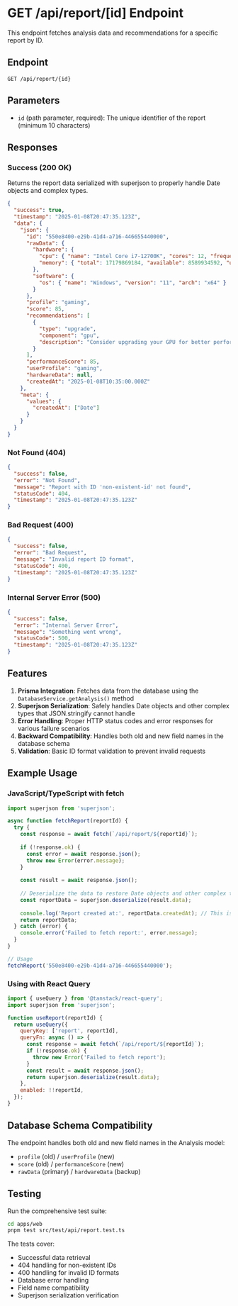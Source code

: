 # GET /api/report/[id] Endpoint

This endpoint fetches analysis data and recommendations for a specific report by ID.

## Endpoint

```
GET /api/report/{id}
```

## Parameters

- `id` (path parameter, required): The unique identifier of the report (minimum 10 characters)

## Responses

### Success (200 OK)

Returns the report data serialized with superjson to properly handle Date objects and complex types.

```json
{
  "success": true,
  "timestamp": "2025-01-08T20:47:35.123Z",
  "data": {
    "json": {
      "id": "550e8400-e29b-41d4-a716-446655440000",
      "rawData": {
        "hardware": {
          "cpu": { "name": "Intel Core i7-12700K", "cores": 12, "frequency": 3600 },
          "memory": { "total": 17179869184, "available": 8589934592, "used": 8589934592 }
        },
        "software": {
          "os": { "name": "Windows", "version": "11", "arch": "x64" }
        }
      },
      "profile": "gaming",
      "score": 85,
      "recommendations": [
        {
          "type": "upgrade",
          "component": "gpu",
          "description": "Consider upgrading your GPU for better performance"
        }
      ],
      "performanceScore": 85,
      "userProfile": "gaming",
      "hardwareData": null,
      "createdAt": "2025-01-08T10:35:00.000Z"
    },
    "meta": {
      "values": {
        "createdAt": ["Date"]
      }
    }
  }
}
```

### Not Found (404)

```json
{
  "success": false,
  "error": "Not Found",
  "message": "Report with ID 'non-existent-id' not found",
  "statusCode": 404,
  "timestamp": "2025-01-08T20:47:35.123Z"
}
```

### Bad Request (400)

```json
{
  "success": false,
  "error": "Bad Request",
  "message": "Invalid report ID format",
  "statusCode": 400,
  "timestamp": "2025-01-08T20:47:35.123Z"
}
```

### Internal Server Error (500)

```json
{
  "success": false,
  "error": "Internal Server Error",
  "message": "Something went wrong",
  "statusCode": 500,
  "timestamp": "2025-01-08T20:47:35.123Z"
}
```

## Features

1. **Prisma Integration**: Fetches data from the database using the `DatabaseService.getAnalysis()` method
2. **Superjson Serialization**: Safely handles Date objects and other complex types that JSON.stringify cannot handle
3. **Error Handling**: Proper HTTP status codes and error responses for various failure scenarios
4. **Backward Compatibility**: Handles both old and new field names in the database schema
5. **Validation**: Basic ID format validation to prevent invalid requests

## Example Usage

### JavaScript/TypeScript with fetch

```javascript
import superjson from 'superjson';

async function fetchReport(reportId) {
  try {
    const response = await fetch(`/api/report/${reportId}`);
    
    if (!response.ok) {
      const error = await response.json();
      throw new Error(error.message);
    }
    
    const result = await response.json();
    
    // Deserialize the data to restore Date objects and other complex types
    const reportData = superjson.deserialize(result.data);
    
    console.log('Report created at:', reportData.createdAt); // This is a proper Date object
    return reportData;
  } catch (error) {
    console.error('Failed to fetch report:', error.message);
  }
}

// Usage
fetchReport('550e8400-e29b-41d4-a716-446655440000');
```

### Using with React Query

```javascript
import { useQuery } from '@tanstack/react-query';
import superjson from 'superjson';

function useReport(reportId) {
  return useQuery({
    queryKey: ['report', reportId],
    queryFn: async () => {
      const response = await fetch(`/api/report/${reportId}`);
      if (!response.ok) {
        throw new Error('Failed to fetch report');
      }
      const result = await response.json();
      return superjson.deserialize(result.data);
    },
    enabled: !!reportId,
  });
}
```

## Database Schema Compatibility

The endpoint handles both old and new field names in the Analysis model:

- `profile` (old) / `userProfile` (new)
- `score` (old) / `performanceScore` (new)
- `rawData` (primary) / `hardwareData` (backup)

## Testing

Run the comprehensive test suite:

```bash
cd apps/web
pnpm test src/test/api/report.test.ts
```

The tests cover:
- Successful data retrieval
- 404 handling for non-existent IDs
- 400 handling for invalid ID formats
- Database error handling
- Field name compatibility
- Superjson serialization verification
